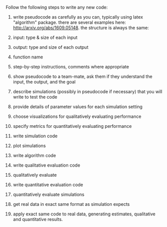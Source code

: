 Follow the following steps to write any new code:

1. write pseudocode as carefully as you can, typically using latex "algorithm" package.  there are several examples here: 
http://arxiv.org/abs/1609.05148.
the structure is always the same:

  1. input: type & size of each input
  2. output: type and size of each output
  3. function name
  4. step-by-step instructions, comments where appropriate
  
2. show pseudocode to a team-mate, ask them if they understand the input, the output, and the goal
3. describe simulations (possibly in pseudocode if necessary) that you will write to test the code
4. provide details of parameter values for each simulation setting
5. choose visualizations for qualitatively evaluating performance
6. specify metrics for quantitatively evaluating performance
8. write simulation code
9. plot simulations
9. write algorithm code
10. write qualitative evaluation code
11. qualitatively evaluate
12. write quantitative evaluation code
13. quantitatively evaluate simulations
14. get real data in exact same format as simulation expects
15. apply exact same code to real data, generating estimates, qualitative and quantitative results. 
